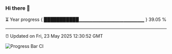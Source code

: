 ### Hi there 👋

⏳ Year progress { ███████████▁▁▁▁▁▁▁▁▁▁▁▁▁▁▁▁▁▁▁ } 39.05 %

---

⏰ Updated on Fri, 23 May 2025 12:30:52 GMT

![Progress Bar CI](https://github.com/liununu/liununu/workflows/Progress%20Bar%20CI/badge.svg)
